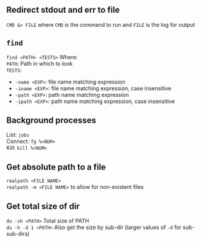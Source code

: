 ## Redirect stdout and err to file
`CMD &> FILE` where `CMD` is the command to run and `FILE` is the log for output

## `find`
`find <PATH> <TESTS>` Where:  
`PATH`: Path in which to look  
`TESTS`:  

* `-name <EXP>`: file name matching expression
* `-iname <EXP>`: file name matching expression, case insensitive
* `-path <EXP>`: path name matching expression
* `-ipath <EXP>`: path name matching expression, case insensitive

## Background processes
List: `jobs`  
Connect: `fg %<NUM>`  
Kill: `kill %<NUM>`

## Get absolute path to a file
`realpath <FILE NAME>`  
`realpath -m <FILE NAME>` to allow for non-existent files  

## Get total size of dir
`du -sh <PATH>` Total size of PATH  
`du -h -d 1 <PATH>` Also get the size by sub-dir (larger values of `-d` for sub-sub-dirs)
